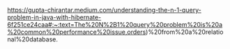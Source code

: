 https://gupta-chirantar.medium.com/understanding-the-n-1-query-problem-in-java-with-hibernate-6f251ce24caa#:~:text=The%20N%2B1%20query%20problem%20is%20a%20common%20performance%20issue,orders)%20from%20a%20relational%20database.
